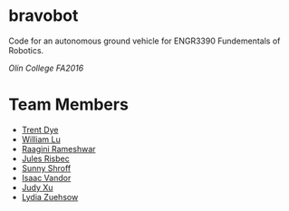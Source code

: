 # bravobot
Code for an autonomous ground vehicle for ENGR3390 Fundementals of Robotics.

*Olin College FA2016*

# Team Members
* [Trent Dye](https://github.com/trentdye)
* [William Lu](https://github.com/williamalu)
* [Raagini Rameshwar](https://github.com/rrameshwar)
* [Jules Risbec](https://github.com/julesrisbec)
* [Sunny Shroff](https://github.com/sunnyshroff)
* [Isaac Vandor](https://github.com/isaacvandor)
* [Judy Xu](https://github.com/xiaozhengxu)
* [Lydia Zuehsow](https://github.com/Oktober13)
